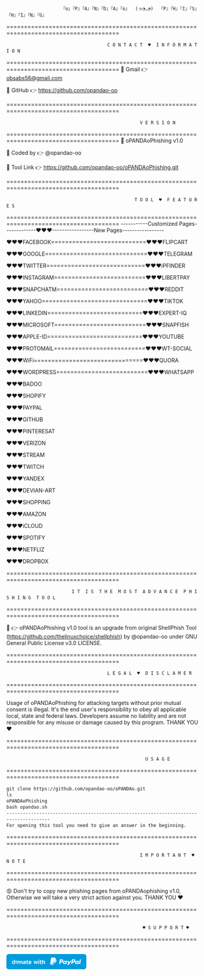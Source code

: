                         『o』『P』『A』『N』『D』『A』『o』  (っ◔◡◔)  『P』『H』『I』『S』『H』『I』『N』『G』

======================================================================================

                                         C O N T A C T  ♥  I N F O R M A T I O N
  
======================================================================================
🎀 Gmail  👉 obsabs56@gmail.com

🎀 GitHub 👉 https://github.com/opandao-oo

======================================================================================

                                                     V E R S I O N
  
======================================================================================
🎀 oPANDAoPhishing v1.0

🎀 Coded by  👉 @opandao-oo

🎀 Tool Link 👉 https://github.com/opandao-oo/oPANDAoPhishing.git

======================================================================================

                                                   T O O L  ♥  F E A T U R E S
                                                  
======================================================================================
-----------Customized Pages-------------♥♥♥-----------------New Pages-----------------

♥♥♥FACEBOOK===========================♥♥♥FLIPCART

♥♥♥GOOGLE=============================♥♥♥TELEGRAM

♥♥♥TWITTER============================♥♥♥iPFINDER

♥♥♥INSTAGRAM==========================♥♥♥LIBERTPAY

♥♥♥SNAPCHATM==========================♥♥♥REDDIT

♥♥♥YAHOO==============================♥♥♥TIKTOK 

♥♥♥LINKEDIN===========================♥♥♥EXPERT-IQ

♥♥♥MICROSOFT==========================♥♥♥SNAPFISH

♥♥♥APPLE-ID===========================♥♥♥YOUTUBE

♥♥♥PROTOMAIL==========================♥♥♥WT-SOCIAL

♥♥♥WiFi===============================♥♥♥QUORA

♥♥♥WORDPRESS==========================♥♥♥WHATSAPP

♥♥♥BADOO    

♥♥♥SHOPIFY  

♥♥♥PAYPAL

♥♥♥GITHUB    

♥♥♥PINTERESAT    

♥♥♥VERIZON        

♥♥♥STREAM      

♥♥♥TWITCH

♥♥♥YANDEX

♥♥♥DEVIAN-ART

♥♥♥SHOPPING

♥♥♥AMAZON

♥♥♥iCLOUD

♥♥♥SPOTIFY

♥♥♥NETFLIZ

♥♥♥DROPBOX

======================================================================================

                            I T  I S  T H E  M O S T  A D V A N C E  P H I S H I N G  T O O L
  
======================================================================================

🎀 👉 oPANDAoPhishing v1.0 tool is an upgrade from original ShellPhish Tool (https://github.com/thelinuxchoice/shellphish) by @opandao-oo under GNU General Public License v3.0 LICENSE. 

======================================================================================

                                         L E G A L  ♥  D I S C L A M E R
  
======================================================================================

Usage of oPANDAoPhishing for attacking targets without prior mutual consent is illegal. It's the end user's responsibility to obey all applicable local, state and federal laws. Developers assume no liability and are not responsible for any misuse or damage caused by this program. THANK YOU ♥

======================================================================================

                                                       U S A G E
  
======================================================================================

```
git clone https://github.com/opandao-oo/oPANDAo.git
ls
oPANDAoPhishing
bash opandao.sh
--------------------------------------------------------------------------------------
For opening this tool you need to give an answer in the beginning. 
```

======================================================================================

                                                     I M P O R T A N T  ♥  N O T E
  
======================================================================================

😡 Don't try to copy new phishing pages from oPANDAophishing v1.0, Otherwise we will take a very strict action against you. THANK YOU ♥

======================================================================================

                                                      ♥ S U P P O R T ♥
                                                     
======================================================================================

<a href="https://paypal.me/pandagithub?locale.x=en_US"><img src="blue.svg" height="40"></a>  

